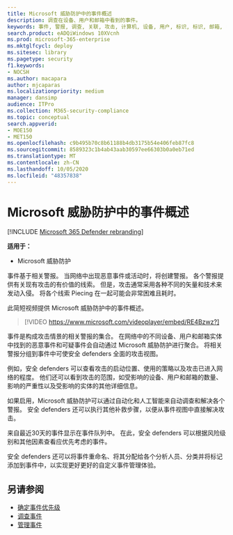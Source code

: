 ```yaml
---
title: Microsoft 威胁防护中的事件概述
description: 调查在设备、用户和邮箱中看到的事件。
keywords: 事件, 警报, 调查, 关联, 攻击, 计算机, 设备, 用户, 标识, 标识, 邮箱, 电子邮件, 365, microsoft, m365
search.product: eADQiWindows 10XVcnh
ms.prod: microsoft-365-enterprise
ms.mktglfcycl: deploy
ms.sitesec: library
ms.pagetype: security
f1.keywords:
- NOCSH
ms.author: macapara
author: mjcaparas
ms.localizationpriority: medium
manager: dansimp
audience: ITPro
ms.collection: M365-security-compliance
ms.topic: conceptual
search.appverid:
- MOE150
- MET150
ms.openlocfilehash: c9b495b70c8b61188b4db3175b54e406feb87fc8
ms.sourcegitcommit: 8589323c1b4ab43aab30597ee66303b0a0eb71ed
ms.translationtype: MT
ms.contentlocale: zh-CN
ms.lasthandoff: 10/05/2020
ms.locfileid: "48357838"
---
```

# <a name="incidents-overview-in-microsoft-threat-protection"></a>Microsoft 威胁防护中的事件概述

[!INCLUDE [Microsoft 365 Defender rebranding](../includes/microsoft-defender.md)]


**适用于：**
- Microsoft 威胁防护



事件基于相关警报。 当网络中出现恶意事件或活动时，将创建警报。 各个警报提供有关现有攻击的有价值的线索。 但是，攻击通常采用各种不同的矢量和技术来发动入侵。 将各个线索 Piecing 在一起可能会非常困难且耗时。

此简短视频提供 Microsoft 威胁防护中的事件概述。
<br>

>[!VIDEO https://www.microsoft.com/videoplayer/embed/RE4Bzwz?]

事件是构成攻击情景的相关警报的集合。 在网络中的不同设备、用户和邮箱实体中找到的恶意事件和可疑事件会自动通过 Microsoft 威胁防护进行聚合。 将相关警报分组到事件中可使安全 defenders 全面的攻击视图。 

例如，安全 defenders 可以查看攻击的启动位置、使用的策略以及攻击已进入网络的程度。 他们还可以看到攻击的范围，如受影响的设备、用户和邮箱的数量、影响的严重性以及受影响的实体的其他详细信息。

如果启用，Microsoft 威胁防护可以通过自动化和人工智能来自动调查和解决各个警报。 安全 defenders 还可以执行其他补救步骤，以便从事件视图中直接解决攻击。 

来自最近30天的事件显示在事件队列中。 在此，安全 defenders 可以根据风险级别和其他因素查看应优先考虑的事件。 

安全 defenders 还可以将事件重命名、将其分配给各个分析人员、分类并将标记添加到事件中，以实现更好更好的自定义事件管理体验。



## <a name="see-also"></a>另请参阅
- [确定事件优先级](incident-queue.md)
- [调查事件](investigate-incidents.md)
- [管理事件](manage-incidents.md)
